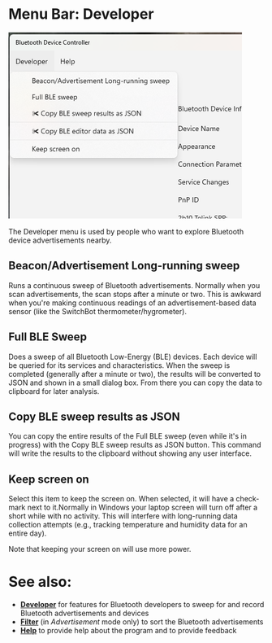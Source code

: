 ﻿# Menu Bar: **Developer**

![MenuBar](../ScreenShots/Help_Menu_Developer.png)

The Developer menu is used by people who want to explore Bluetooth device advertisements nearby. 

## Beacon/Advertisement Long-running sweep

Runs a continuous sweep of Bluetooth advertisements. Normally when you scan advertisements, the scan stops after a minute or two. This is awkward when you're making continuous readings of an advertisement-based data sensor (like the SwitchBot thermometer/hygrometer).


## Full BLE Sweep

Does a sweep of all Bluetooth Low-Energy (BLE) devices. Each device will be queried for its services and characteristics. When the sweep is completed (generally after a minute or two), the results will be converted to JSON and shown in a small dialog box. From there you can copy the data to clipboard for later analysis.

## Copy BLE sweep results as JSON

You can copy the entire results of the Full BLE sweep (even while it's in progress) with the Copy BLE sweep results as JSON button. This command will write the results to the clipboard without showing any user interface.


## Keep screen on

Select this item to keep the screen on. When selected, it will have a check-mark next to it.Normally in Windows your laptop screen will turn off after a short while with no activity. This will interfere with long-running data collection attempts (e.g., tracking temperature and humidity data for an entire day).

Note that keeping your screen on will use more power.



# See also:

* **[Developer](Help_Menu_Developer.md)** for features for Bluetooth developers to sweep for and record Bluetooth advertisements and devices
* **[Filter](Help_Menu_Filter.md)** (in *Advertisement* mode only) to sort the Bluetooth advertisements 
* **[Help](Help_Menu_Help.md)** to provide help about the program and to provide feedback

